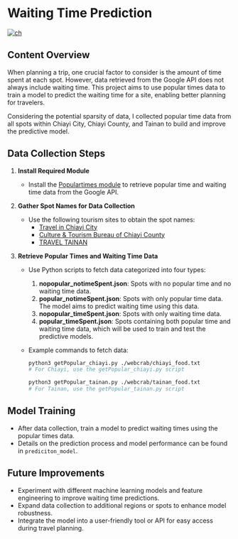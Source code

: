 
# Waiting Time Prediction
[![ch](https://img.shields.io/badge/lang-ch-green.svg)](https://github.com/I-Sheng/Traveling-Planner-With-LLM/blob/main/data/waiting_time/README.md)

## Content Overview
When planning a trip, one crucial factor to consider is the amount of time spent at each spot. However, data retrieved from the Google API does not always include waiting time. This project aims to use popular times data to train a model to predict the waiting time for a site, enabling better planning for travelers.

Considering the potential sparsity of data, I collected popular time data from all spots within Chiayi City, Chiayi County, and Tainan to build and improve the predictive model.

## Data Collection Steps
1. **Install Required Module**
   * Install the [Populartimes module](https://github.com/m-wrzr/populartimes) to retrieve popular time and waiting time data from the Google API.

2. **Gather Spot Names for Data Collection**
   * Use the following tourism sites to obtain the spot names:
     - [Travel in Chiayi City](https://travel.chiayi.gov.tw/)
     - [Culture & Tourism Bureau of Chiayi County](https://tbocc.cyhg.gov.tw/)
     - [TRAVEL TAINAN](https://www.twtainan.net/)

3. **Retrieve Popular Times and Waiting Time Data**
   * Use Python scripts to fetch data categorized into four types:
     1. **nopopular_notimeSpent.json**: Spots with no popular time and no waiting time data.
     2. **popular_notimeSpent.json**: Spots with only popular time data. The model aims to predict waiting time using this data.
     3. **nopopular_timeSpent.json**: Spots with only waiting time data.
     4. **popular_timeSpent.json**: Spots containing both popular time and waiting time data, which will be used to train and test the predictive models.

   * Example commands to fetch data:
     ```bash
     python3 getPopular_chiayi.py ./webcrab/chiayi_food.txt
     # For Chiayi, use the getPopular_chiayi.py script

     python3 getPopular_tainan.py ./webcrab/tainan_food.txt
     # For Tainan, use the getPopular_tainan.py script
     ```

## Model Training
* After data collection, train a model to predict waiting times using the popular times data.
* Details on the prediction process and model performance can be found in `prediciton_model`.

## Future Improvements
- Experiment with different machine learning models and feature engineering to improve waiting time predictions.
- Expand data collection to additional regions or spots to enhance model robustness.
- Integrate the model into a user-friendly tool or API for easy access during travel planning.
